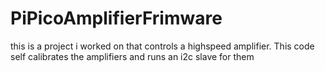# PiPicoAmplifierFrimware
this is a project i worked on that controls a highspeed amplifier. This code self calibrates the amplifiers and runs an i2c slave for them 
